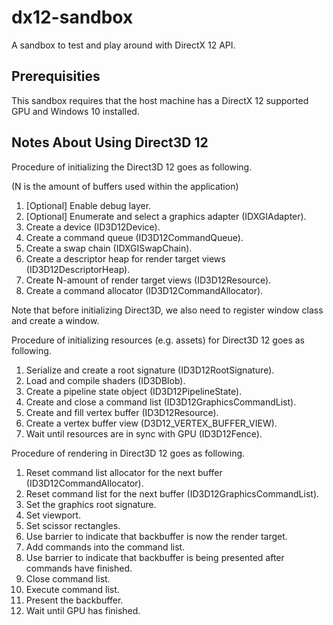 # dx12-sandbox
A sandbox to test and play around with DirectX 12 API.

## Prerequisities
This sandbox requires that the host machine has a DirectX 12 supported GPU and Windows 10 installed.

## Notes About Using Direct3D 12
Procedure of initializing the Direct3D 12 goes as following.

(N is the amount of buffers used within the application)

1. [Optional] Enable debug layer.
2. [Optional] Enumerate and select a graphics adapter (IDXGIAdapter).
3. Create a device (ID3D12Device).
4. Create a command queue (ID3D12CommandQueue).
5. Create a swap chain (IDXGISwapChain).
6. Create a descriptor heap for render target views (ID3D12DescriptorHeap).
7. Create N-amount of render target views (ID3D12Resource).
8. Create a command allocator (ID3D12CommandAllocator).

Note that before initializing Direct3D, we also need to register window class and create a window.

Procedure of initializing resources (e.g. assets) for Direct3D 12 goes as following.

1. Serialize and create a root signature (ID3D12RootSignature).
2. Load and compile shaders (ID3DBlob).
4. Create a pipeline state object (ID3D12PipelineState).
5. Create and close a command list (ID3D12GraphicsCommandList).
6. Create and fill vertex buffer (ID3D12Resource).
7. Create a vertex buffer view (D3D12_VERTEX_BUFFER_VIEW).
8. Wait until resources are in sync with GPU (ID3D12Fence).

Procedure of rendering in Direct3D 12 goes as following.

1. Reset command list allocator for the next buffer (ID3D12CommandAllocator).
2. Reset command list for the next buffer (ID3D12GraphicsCommandList).
3. Set the graphics root signature.
4. Set viewport.
5. Set scissor rectangles.
6. Use barrier to indicate that backbuffer is now the render target.
7. Add commands into the command list.
8. Use barrier to indicate that backbuffer is being presented after commands have finished.
9. Close command list.
10. Execute command list.
11. Present the backbuffer.
12. Wait until GPU has finished.